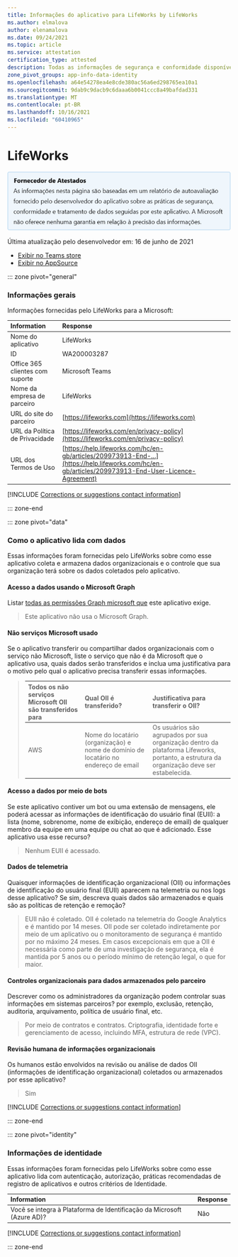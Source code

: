 ```yaml
---
title: Informações do aplicativo para LifeWorks by LifeWorks
ms.author: elmalova
author: elenamalova
ms.date: 09/24/2021
ms.topic: article
ms.service: attestation
certification_type: attested
description: Todas as informações de segurança e conformidade disponíveis para o LifeWorks, suas políticas de tratamento de dados, suas Microsoft Cloud App Security de catálogo de aplicativos e informações de segurança/conformidade no Registro STAR do CSA.
zone_pivot_groups: app-info-data-identity
ms.openlocfilehash: a64e54278ea4e8cde380ac56a6ed298765ea10a1
ms.sourcegitcommit: 9dab9c9dacb9c6daaa6b0041ccc8a49bafdad331
ms.translationtype: MT
ms.contentlocale: pt-BR
ms.lasthandoff: 10/16/2021
ms.locfileid: "60410965"
---
```

# <a name="lifeworks"></a>LifeWorks

<p></p>
<img alt="Publisher Attestation: The information on this page is based on a self-assessment report provided by the app developer on the security, compliance, and data handling practices followed by this app. Microsoft makes no guarantees regarding the accuracy of the information." src="../media/attested.png" width="650" />
<p>Última atualização pelo desenvolvedor em: 16 de junho de 2021</p>

* <a href="https://teams.microsoft.com/l/app/fc1190ba-8dd9-4481-832d-2c2974341173" target="_blank">Exibir no Teams store</a>
* <a href="https://appsource.microsoft.com/product/office/WA200003287" target="_blank">Exibir no AppSource</a>

::: zone pivot="general"

### <a name="general-information"></a>Informações gerais

Informações fornecidas pelo LifeWorks para a Microsoft:

| **Information** | **Response** |
|:----------------|:-------------|
| Nome do aplicativo | LifeWorks |
| ID | WA200003287 |
| Office 365 clientes com suporte | Microsoft Teams |
| Nome da empresa de parceiro | LifeWorks |
| URL do site do parceiro | [https://lifeworks.com](https://lifeworks.com) |
| URL da Política de Privacidade | [https://lifeworks.com/en/privacy-policy](https://lifeworks.com/en/privacy-policy) |
| URL dos Termos de Uso | [https://help.lifeworks.com/hc/en-gb/articles/209973913-End-...](https://help.lifeworks.com/hc/en-gb/articles/209973913-End-User-Licence-Agreement) |

 [!INCLUDE [Corrections or suggestions contact information](../includes/corrections-or-suggestions.md)]

::: zone-end

::: zone pivot="data"

### <a name="how-the-app-handles-data"></a>Como o aplicativo lida com dados

Essas informações foram fornecidas pelo LifeWorks sobre como esse aplicativo coleta e armazena dados organizacionais e o controle que sua organização terá sobre os dados coletados pelo aplicativo.

#### <a name="data-access-using-microsoft-graph"></a>Acesso a dados usando o Microsoft Graph

Listar [todas as permissões Graph microsoft que](https://docs.microsoft.com/graph/permissions-reference) este aplicativo exige.

>Este aplicativo não usa o Microsoft Graph.


#### <a name="non-microsoft-services-used"></a>Não serviços Microsoft usado

Se o aplicativo transferir ou compartilhar dados organizacionais com o serviço não Microsoft, liste o serviço que não é da Microsoft que o aplicativo usa, quais dados serão transferidos e inclua uma justificativa para o motivo pelo qual o aplicativo precisa transferir essas informações.

>| **Todos os não serviços Microsoft OII são transferidos para** |  **Qual OII é transferido?** | **Justificativa para transferir o OII?** |
>|:-----------------------------------------------------|:------------------------------|:----------------------------------------|
>| AWS | Nome do locatário (organização) e nome de domínio de locatário no endereço de email | Os usuários são agrupados por sua organização dentro da plataforma Lifeworks, portanto, a estrutura da organização deve ser estabelecida.  |

#### <a name="data-access-via-bots"></a>Acesso a dados por meio de bots

Se este aplicativo contiver um bot ou uma extensão de mensagens, ele poderá acessar as informações de identificação do usuário final (EUII): a lista (nome, sobrenome, nome de exibição, endereço de email) de qualquer membro da equipe em uma equipe ou chat ao que é adicionado. Esse aplicativo usa esse recurso?

>Nenhum EUII é acessado.


#### <a name="telemetry-data"></a>Dados de telemetria

Quaisquer informações de identificação organizacional (OII) ou informações de identificação do usuário final (EUII) aparecem na telemetria ou nos logs desse aplicativo? Se sim, descreva quais dados são armazenados e quais são as políticas de retenção e remoção?

>EUII não é coletado. OII é coletado na telemetria do Google Analytics e é mantido por 14 meses. OII pode ser coletado indiretamente por meio de um aplicativo ou o monitoramento de segurança é mantido por no máximo 24 meses. Em casos excepcionais em que a OII é necessária como parte de uma investigação de segurança, ela é mantida por 5 anos ou o período mínimo de retenção legal, o que for maior.

#### <a name="organizational-controls-for-data-stored-by-partner"></a>Controles organizacionais para dados armazenados pelo parceiro

Descrever como os administradores da organização podem controlar suas informações em sistemas parceiros? por exemplo, exclusão, retenção, auditoria, arquivamento, política de usuário final, etc.

>Por meio de contratos e contratos. Criptografia, identidade forte e gerenciamento de acesso, incluindo MFA, estrutura de rede (VPC). 

#### <a name="human-review-of-organizational-information"></a>Revisão humana de informações organizacionais

Os humanos estão envolvidos na revisão ou análise de dados OII (informações de identificação organizacional) coletados ou armazenados por esse aplicativo?

>Sim

[!INCLUDE [Corrections or suggestions contact information](../includes/corrections-or-suggestions.md)]

::: zone-end


::: zone pivot="identity"

### <a name="identity-information"></a>Informações de identidade

Essas informações foram fornecidas pelo LifeWorks sobre como esse aplicativo lida com autenticação, autorização, práticas recomendadas de registro de aplicativos e outros critérios de Identidade.

| **Information** | **Response** |
|:----------------|:-------------|
| Você se integra à Plataforma de Identificação da Microsoft (Azure AD)?  | Não |

[!INCLUDE [Corrections or suggestions contact information](../includes/corrections-or-suggestions.md)]

::: zone-end

